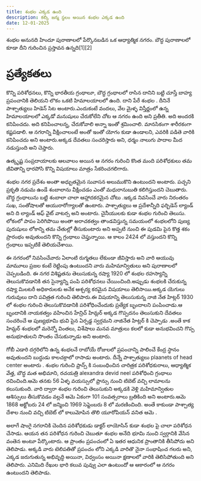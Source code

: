 ```yaml
---
title: శంభల ఎక్కడ ఉంది
description: కల్కి జన్మ స్థలం అయిన శంభల ఎక్కడ ఉంది 
date: 12-01-2025
---
```

శంభల అనునది హిందూ పురాణాలలో పేర్కొనబడిన ఒక ఆధ్యాత్మిక నగరం. బౌద్ధ పురాణాలలో కూడా దీని గురించిన ప్రస్తావన ఉన్నది[1][2]

# ప్రత్యేకతలు
కొన్ని పరిశోధనలు, కొన్ని భారతీయ గ్రంథాలూ, బౌద్ధ గ్రంథాలలో రాసిన దానిని బట్టి చూస్తే బాహ్య ప్రపంచానికి తెలియని లొకం ఒకటి హిమాలయాలలో ఉంది. దాని పేరే శంభల . దీనినే పాశ్చాత్యులు హిడెన్ సిట అంటారు.ఎందుకంటే వందలు, వేల మైళ్ళ విస్తీర్ణంలో ఉన్న హిమాలయాలలో ఎక్కడో మనుషులు చేరుకోలేని చోట ఆ నగరం ఉంది అని ప్రతీతి. అది అందరకి కనిపించదు. అది కనిపించాలన్న, చేరుకోవాలి అన్నా ఇంతో శ్రమించాలి. మానసికంగా శారీరకంగా కష్టపడాలి. ఆ నగరాన్ని వీక్షించాలంటే అంతో ఇంతో యోగం కుడా ఉండాలని, ఎవరికి పడితె వారికి కనిపించదు అని అంటారు.అక్కడ దేవతలు సంచరిస్తారు అని, ధర్మం నాలుగు పాదాల మీద నడుస్తుంది అని చెప్తారు.

ఉత్కృష్ట సంప్రదాయాలకు ఆలవాలం అయిన ఆ నగరం గురించి కొంత మంది పరిశోధకులు తమ జీవితాన్ని ధారపోసి కొన్ని విషయాలు మాత్రం సేకరించగలిగారు.

శంభల నగర ప్రదేశం అంతా అధ్బుతమైన సువాసన అలుముకొని ఉంటుందని అంటారు. పచ్చని ప్రకృతి నడుమ ఉండే శంబాలాను వీక్షించడం ఎంతో మధురానుబుతి కలిగిస్తుందని చెబుతారు. బౌద్ధ గ్రంథాలును బట్టి శంబాలా చాలా ఆహ్లాదకరమైన చోటు .ఇక్కడ నివసించే వారు నిరంతరం సుఖ, సంతోషాలతో ఆయురారోగ్యాలతో ఉంటారు. పాశ్చాత్యులు ఆ ప్రదేశాన్నీది ఫర్బిడెన్ ల్యాండ్ అని ది ల్యాండ్ ఆఫ్ వైట్ వాటర్స అని అంటారు. చైనీయులకు కుడా శంభల గురించి తెలుసు. లోకంలో పాపం పెరిగిపొయి అంతా అరాచకత్వం తాండవిస్తున్న సమయంలో శంభలలోని పుణ్య పురుషులు లోకాన్ని తమ చేతుల్లో తీసుకుంటారు అని అప్పటి నుంచి ఈ పుడమి పైన కొత్త శకం ప్రారంభం అవుతుందని కొన్ని గ్రంథాలు చెప్తున్నాయి. ఆ కాలం 2424 లో వస్తుందని కొన్ని గ్రంథాలు ఇప్పటికే తెలియచేశాయి.

ఈ నగరంలో నివసించేవారు ఏలాంటి రుగ్మతలు లేకుండా జీవిస్తారు అని వారి ఆయువు మామూలు ప్రజల కంటే రెట్టింపు ఉంటుందని వారు మహిమాన్వితులు అని పురాణాలలో చెప్పబడింది. ఈ నగర విశిష్టతను తెలుసుకున్న రష్యా 1920 లో శంభల రహస్యాన్ని తెలుసుకొవడానికి తన సైన్యాన్ని పంపి పరిశోధనలు చేయించింది.అప్పుడు శంభలకి చేరుకున్న రష్యా మిలటరీ అధికారులకు అనేక ఆశ్చర్య కరమైన విషయాలు తెలిసాయి.అక్కడ యెగులు గురువులు దాని పవిత్రత గురించి తెలిపారు.ఈ విషయాన్ని తెలుసుకున్న నాజి నేత హిట్లర్ 1930 లో శంభల గురించి తెలుసుకొవడానికి పరిశోధించేందుకు ప్రత్యేక బృందాలని పంపించాడు.ఆ బృందానికి నాయకత్వం వహించిన హేన్రిచ్ హిమ్లర్ అక్కడ గొప్పదనం తెలుసుకుని దేవతలు సంచరించే ఆ పుణ్యభూమి భువి పైన ఏర్పడ్డ స్వర్గమని నాజినేత హిట్లర్ కి చెప్పాడు .అంతే కాక హిమ్లర్ శంభలలో మరెన్నో వింతలు, విశేషాలు మనవ మాత్రులు కలలో కుడా అనుభవించని గొప్ప అనుభూతులని సొంతం చేసుకున్నాడు అని అంటారు.

గోబీ ఎడారి దగ్గరిలోని ఉన్న శంభలనే రాబోయే రోజులలో ప్రపంచాన్ని పాలించే కేంద్ర స్థానం అవుతుందని బుద్ధుడు కాలచక్రాలో రాసాడు అంటారు. దీన్నే పాశ్చాత్యులు plaanets of head center అంటారు . శంభల గురించి ఫ్రాన్స్ కి సంబంధించిన చారిత్రక పరిశోధకురాలు, ఆధ్యాత్మిక వేత్త, బౌద్ధ మత అభిమాని, రచయత్రి alexandra devid neel పరిశోధించి గ్రంథాలు రచించింది.ఆమె తనకు 56 ఏళ్ళ వయస్సులో ఫ్రాన్సు నుంచి టిబెట్ వచ్చి లామాలను కలుసుకుంది. వారి ద్వారా శంభల గురించి తెలుసుకుని అక్కడకి వెళ్లి మహిమాన్వితుల ఆశిస్సులు తీసుకొవడం వల్లనే ఆమె ఏకంగా 101 సంవత్సరాలు బ్రతికింది అని అంటారు.ఆమె 1868 అక్టోబరు 24 లో జన్మించి 1969 సెప్టెంబరు 8 లో మరణించింది. అంతే కాకుండా పాశ్చాత్య దేశాల నుంచి వచ్చి టిబెట్ లో కాలుమోపిన తొలి యూరోపియన్ వనిత ఆమె .

అలాగే షాంగై నగరానికి చెందిన పరిశోధకుడు డాక్టర్ లాయోసిన్ కుడా శంభల పై చాలా పరిశోధన చేసాడు. ఆయన తన పరిశోధన గురించి చెబుతూ శంభల అనేది భూమి నుంచి స్వర్గానికి వేసిన వంతెన అంటూ పేర్కొంటారు. ఆ ప్రాంతం ప్రపంచంలో ఏ ఇతర ఆధునిక ప్రాంతానికి తీసిపోదు అని తెలిపాడు. అక్కడి వారు టెలిపతితో ప్రపంచం లోని ఎక్కడి వారితొ నైనా సంభాషించ గలరు అని, ఎక్కడ జరుగుతున్న అభివృద్ధి అయినా, విధ్వంసం అయినా క్షణాలలో వారికి తెలిసిపోతుంది అని తెలిపారు. ఎనిమిది రేఖుల భారి కలువ పువ్వు ఎలా ఉంటుందో ఆ ఆకారంలో ఆ నగరం ఉంటుందని తెలిపాడు.
